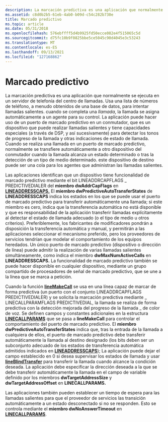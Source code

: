 ```yaml
---
description: La marcación predictiva es una aplicación que normalmente se ejecuta en un servidor de telefonía del centro de llamadas.
ms.assetid: c8d0b2b5-61eb-4ab0-b09d-c54c282b730e
title: Marcado predictivo
ms.topic: article
ms.date: 05/31/2018
ms.openlocfilehash: 576ebffff5d4b9925fd50ecce082e4f515065c5d
ms.sourcegitcommit: d75fc10b9f0825bbe5ce5045c90d4045e3c53243
ms.translationtype: MT
ms.contentlocale: es-ES
ms.lasthandoff: 09/13/2021
ms.locfileid: "127168862"
---
```

# <a name="predictive-dialing"></a>Marcado predictivo

La marcación predictiva es una aplicación que normalmente se ejecuta en un servidor de telefonía del centro de llamadas. Usa una lista de números de teléfono, a menudo obtenidos de una base de datos, para intentar llamadas salientes. cuando se completa una *llamada*, la llamada se asigna automáticamente a un agente para su control. La aplicación puede hacer  uso de un puerto de marcado predictivo en un conmutador, que es un dispositivo que puede realizar llamadas salientes y tiene capacidades especiales (a través de DSP, y así sucesivamente) para detectar los tonos de progreso de la llamada y otras indicaciones de estado de llamada. Cuando se realiza una llamada en un puerto de marcado predictivo, normalmente se transfiere automáticamente a otro dispositivo del conmutador cuando la llamada alcanza un estado determinado o tras la detección de un tipo de medio determinado. este dispositivo de destino puede ser una cola para los agentes que administran las llamadas salientes.

Las aplicaciones identifican que un dispositivo tiene funcionalidad de marcado predictivo mediante el bit LINEADDRCAPFLAGS \_ PREDICTIVEDIALER del **miembro dwAddrCapFlags** en [**LINEADDRESSCAPS.**](/windows/desktop/api/Tapi/ns-tapi-lineaddresscaps) El **miembro dwPredictiveAutoTransferStates** de **LINEADDRESSCAPS** indica los estados en los que se puede usar el puerto de marcado predictivo para transferir automáticamente una llamada; si este miembro es cero, indica que la transferencia automática no está disponible y que es responsabilidad de la aplicación transferir llamadas explícitamente al detectar el estado de llamada adecuado (o el tipo de medio u otros criterios). Preferiblemente, los fabricantes de modificadores pondrán a disposición la transferencia automática y manual, y permitirán a las aplicaciones seleccionar el mecanismo preferido, pero los proveedores de servicios tendrían que modelar el comportamiento de los equipos heredados. Un único puerto de marcado predictivo (dispositivo o dirección de línea) puede admitir la realización de varias llamadas salientes simultáneamente, como indica el miembro **dwMaxNumActiveCalls** en **LINEADDRESSCAPS.** La funcionalidad de marcado predictivo también se puede hacer disponible en cualquier dispositivo, mediante un grupo compartido de procesadores de señal de marcado predictivo, que se une a la línea que se marca a petición.

Cuando la función [**lineMakeCall**](/windows/desktop/api/Tapi/nf-tapi-linemakecall) se usa en una línea capaz de marcar de forma predictiva (un puerto con el conjunto LINEADDRCAPFLAGS PREDICTIVEDIALER) y se solicita la marcación predictiva mediante \_ LINECALLPARAMFLAGS PREDICTIVEDIAL, la llamada se realiza de forma predictiva con la detección mejorada del progreso de la llamada \_ de color de voz. Se definen campos y constantes adicionales en la estructura [**LINECALLPARAMS**](/windows/desktop/api/Tapi/ns-tapi-linecallparams) que se pasa a **lineMakeCall** para controlar el comportamiento del puerto de marcado predictivo. El **miembro dwPredictiveAutoTransferStates** indica que, tras la entrada de la llamada a cualquiera de ellos, el puerto de marcado predictivo debe transferir automáticamente la llamada al destino designado (los bits deben ser un subconjunto adecuado de los estados de transferencia automática admitidos indicados en [**LINEADDRESSCAPS**](/windows/desktop/api/Tapi/ns-tapi-lineaddresscaps)); La aplicación puede dejar el campo establecido en 0 si desea supervisar los estados de llamada y usar [**lineBlindTransfer**](/windows/desktop/api/Tapi/nf-tapi-lineblindtransfer) para transferir la llamada cuando alcance la condición deseada. La aplicación debe especificar la dirección deseada a la que se debe transferir automáticamente la llamada en el campo de variable definido por los miembros **dwTargetAddressSize** y **dwTargetAddressOffset** en **LINECALLPARAMS.**

Las aplicaciones también pueden establecer un tiempo de espera para las llamadas salientes para que el proveedor de servicios las transición automáticamente a un estado desconectado si no se responden. Esto se controla mediante el **miembro dwNoAnswerTimeout** en [**LINECALLPARAMS**](/windows/desktop/api/Tapi/ns-tapi-linecallparams).

 

 



